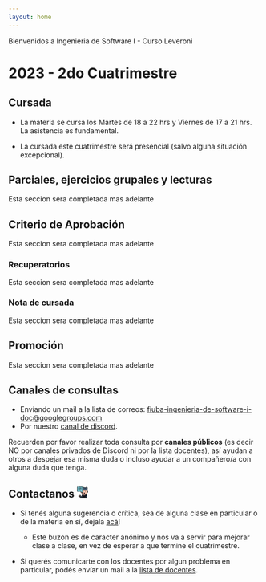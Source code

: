 ```yaml
---
layout: home
---
```


Bienvenidos a Ingenieria de Software I - Curso Leveroni

# 2023 - 2do Cuatrimestre

## Cursada

- La materia se cursa los Martes de 18 a 22 hrs y Viernes de 17 a 21 hrs. La asistencia es fundamental.

- La cursada este cuatrimestre será presencial (salvo alguna situación excepcional).

## Parciales, ejercicios grupales y lecturas

<p class="text-muted">Esta seccion sera completada mas adelante</p>

## Criterio de Aprobación

<p class="text-muted">Esta seccion sera completada mas adelante</p>

### Recuperatorios

<p class="text-muted">Esta seccion sera completada mas adelante</p>

### Nota de cursada

<p class="text-muted">Esta seccion sera completada mas adelante</p>

## Promoción

<p class="text-muted">Esta seccion sera completada mas adelante</p>

## Canales de consultas <a name="canales-consultas"></a>

- Envíando un mail a la lista de correos: <a href="https://mail.google.com/mail/?view=cm&fs=1&to=fiuba-ingenieria-de-software-i-doc@googlegroups.com" target="_blank"> fiuba-ingenieria-de-software-i-doc@googlegroups.com </a>
- Por nuestro [canal de discord](https://discord.gg/3A5bbVKywa).

Recuerden por favor realizar toda consulta por **canales públicos** (es decir NO por canales privados de Discord ni por la lista docentes), así ayudan a otros a despejar esa misma duda o incluso ayudar a un compañero/a con alguna duda que tenga.

## Contactanos <img alt="github icon" width="22px" src="./assets/icons/contact-us.svg" /> 

- Si tenés alguna sugerencia o crítica, sea de alguna clase en particular o de la materia en sí, dejala [acá](https://forms.gle/WgWQPYsmH7D9bR4W9)!

  - Este buzon es de caracter anónimo y nos va a servir para mejorar clase a clase, en vez de esperar a que termine el cuatrimestre.

- Si querés comunicarte con los docentes por algun problema en particular, podés envíar un mail a la <a href="https://mail.google.com/mail/?view=cm&fs=1&to=fiuba-ingenieria-de-software-i-doc@googlegroups.com" target="_blank"> lista de docentes</a>.
